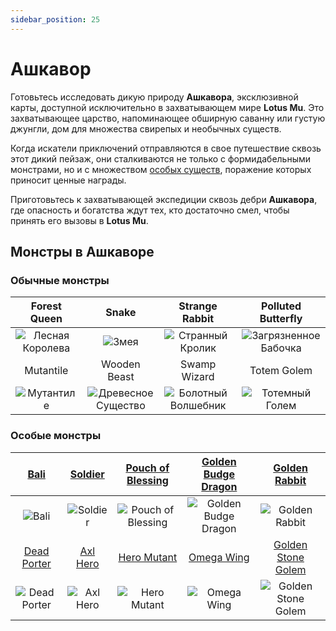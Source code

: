 ```yaml
---
sidebar_position: 25
---
```


# Ашкавор

Готовьтесь исследовать дикую природу **Ашкавора**, эксклюзивной карты, доступной исключительно в захватывающем мире **Lotus Mu**. Это захватывающее царство, напоминающее обширную саванну или густую джунгли, дом для множества свирепых и необычных существ.

Когда искатели приключений отправляются в свое путешествие сквозь этот дикий пейзаж, они сталкиваются не только с формидабельными монстрами, но и с множеством [особых существ](/category/others), поражение которых приносит ценные награды.

Приготовьтесь к захватывающей экспедиции сквозь дебри **Ашкавора**, где опасность и богатства ждут тех, кто достаточно смел, чтобы принять его вызовы в **Lotus Mu**.

## Монстры в Ашкаворе

### Обычные монстры

|                        Forest Queen                         |                             Snake                              |                         Strange Rabbit                         |                           Polluted Butterfly                           |
| :---------------------------------------------------------: | :------------------------------------------------------------: | :------------------------------------------------------------: | :--------------------------------------------------------------------: |
| ![Лесная Королева](/img/monsters/ashkavor/forest-queen.jpg) |           ![Змея](/img/monsters/ashkavor/snake.jpg)            | ![Странный Кролик](/img/monsters/ashkavor/strange-rabbit.jpg)  | ![Загрязненное Бабочка](/img/monsters/ashkavor/polluted-butterfly.jpg) |
|                          Mutantile                          |                          Wooden Beast                          |                          Swamp Wizard                          |                              Totem Golem                               |
|     ![Мутантиле](/img/monsters/ashkavor/mutantile.jpg)      | ![Древесное Существо](/img/monsters/ashkavor/wooden-beast.jpg) | ![Болотный Волшебник](/img/monsters/ashkavor/swamp-wizard.jpg) |       ![Тотемный Голем](/img/monsters/ashkavor/totem-golem.jpg)        |

### Особые монстры

|            [Bali](/special-monsters/others/bali)             |      [Soldier](/special-monsters/others/soldier)       |     [Pouch of Blessing](/special-monsters/others/pouch-of-blessing)      |  [Golden Budge Dragon](/special-monsters/others/golden-budge-dragon)  |       [Golden Rabbit](/special-monsters/others/golden-rabbit)       |
| :----------------------------------------------------------: | :----------------------------------------------------: | :----------------------------------------------------------------------: | :-------------------------------------------------------------------: | :-----------------------------------------------------------------: |
|        ![Bali](/img/monsters/special/others/bali.jpg)        |  ![Soldier](/img/monsters/special/others/soldier.jpg)  | ![Pouch of Blessing](/img/monsters/special/others/pouch-of-blessing.jpg) | ![Golden Budge Dragon](/img/monsters/special/golden/budge-dragon.jpg) |  ![Golden Rabbit](/img/monsters/special/golden/golden-rabbit.jpg)   |
|     [Dead Porter](/special-monsters/others/dead-porter)      |     [Axl Hero](/special-monsters/others/axl-hero)      |           [Hero Mutant](/special-monsters/others/hero-mutant)            |           [Omega Wing](/special-monsters/others/omega-wing)           |  [Golden Stone Golem](/special-monsters/others/golden-stone-golem)  |
| ![Dead Porter](/img/monsters/special/others/dead-porter.jpg) | ![Axl Hero](/img/monsters/special/others/axl-hero.jpg) |       ![Hero Mutant](/img/monsters/special/others/hero-mutant.jpg)       |      ![Omega Wing](/img/monsters/special/others/omega-wing.jpg)       | ![Golden Stone Golem](/img/monsters/special/golden/stone-golem.jpg) |
